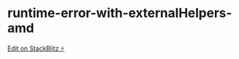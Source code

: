 # runtime-error-with-externalHelpers-amd

[Edit on StackBlitz ⚡️](https://stackblitz.com/edit/github-bldpbx)